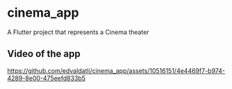 # cinema_app

A Flutter project that represents a Cinema theater

## Video of the app

https://github.com/edvaldatli/cinema_app/assets/10516151/4e4469f7-b974-4289-8e00-475eefd833b5
